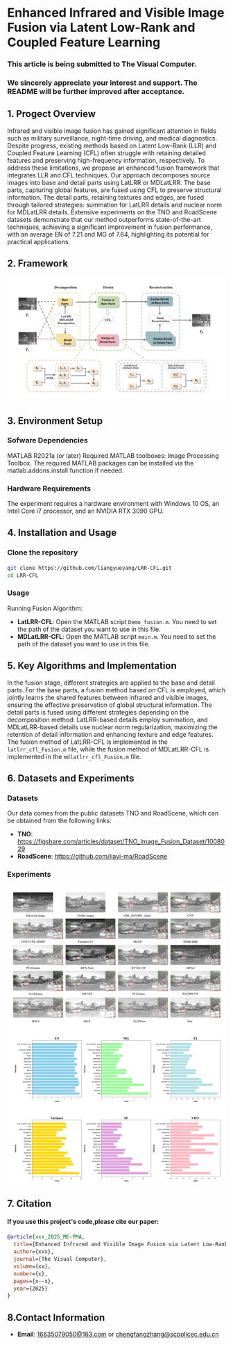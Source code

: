 # Enhanced Infrared and Visible Image Fusion via Latent Low-Rank and Coupled Feature Learning
### This article is being submitted to The Visual Computer. 
### We sincerely appreciate your interest and support. The README will be further improved after acceptance.
## 1. Progect Overview
Infrared and visible image fusion has gained significant attention in fields such as military surveillance, night-time driving, and medical diagnostics. Despite progress, existing methods based on Latent Low-Rank (LLR) and Coupled Feature Learning (CFL) often struggle with retaining detailed features and preserving high-frequency information, respectively. To address these limitations, we propose an enhanced fusion framework that integrates LLR and CFL techniques. Our approach decomposes source images into base and detail parts using LatLRR or MDLatLRR. The base parts, capturing global features, are fused using CFL to preserve structural information. The detail parts, retaining textures and edges, are fused through tailored strategies: summation for LatLRR details and nuclear norm for MDLatLRR details. Extensive experiments on the TNO and RoadScene datasets demonstrate that our method outperforms state-of-the-art techniques, achieving a significant improvement in fusion performance, with an average EN of 7.21 and MG of 7.64, highlighting its potential for practical applications. 
## 2. Framework
![示例图片](images/framework.png)

## 3. Environment Setup
### Sofware Dependencies
MATLAB R2021a (or later) Required MATLAB toolboxes: Image Processing Toolbox. The required MATLAB packages can be installed via the matlab.addons.install function if needed.
### Hardware Requirements
The experiment requires a hardware environment with Windows 10 OS, an Intel Core i7 processor, and an NVIDIA RTX 3090 GPU.
## 4. Installation and Usage
### Clone the repository
```bash
git clone https://github.com/liangyueyang/LRR-CFL.git
cd LRR-CFL
```
### Usage
Running Fusion Algorithm:  
- **LatLRR-CFL**:  Open the MATLAB script `Demo_fusion.m`. You need to set the path of the dataset you want to use in this file.
- **MDLatLRR-CFL**:  Open the MATLAB script `main.m`. You need to set the path of the dataset you want to use in this file.
## 5. Key Algorithms and Implementation
In the fusion stage, different strategies are applied to the base and detail parts. For the base parts, a fusion method based on CFL is employed, which jointly learns the shared features between infrared and visible images, ensuring the effective preservation of global structural information. The detail parts is fused using different strategies depending on the decomposition method: LatLRR-based details employ summation, and MDLatLRR-based details use nuclear norm regularization, maximizing the retention of detail information and enhancing texture and edge features. The fusion method of LatLRR-CFL is implemented in the `latlrr_cfl_Fusion.m` file, while the fusion method of MDLatLRR-CFL is implemented in the `mdlatlrr_cfl_Fusion.m` file.
## 6. Datasets and Experiments 
### Datasets
Our data comes from the public datasets TNO and RoadScene, which can be obtained from the following links:  
- **TNO**: https://figshare.com/articles/dataset/TNO_Image_Fusion_Dataset/1008029  
- **RoadScene**: https://github.com/jiayi-ma/RoadScene
### Experiments 
![示例图片](images/result.png)
![示例图片](images/result2.png)
## 7. Citation
#### If you use this project's code,please cite our paper:
```bibtex
@article{xxx_2025_ME-PMA,
  title={Enhanced Infrared and Visible Image Fusion via Latent Low-Rank and Coupled Feature Learning},
  author={xxx},
  journal={The Visual Computer},
  volume={xx},
  number={x},
  pages={x--x},
  year={2025}
}
```
## 8.Contact Information
- **Email**: 16635079050@163.com or chengfangzhang@scpolicec.edu.cn

